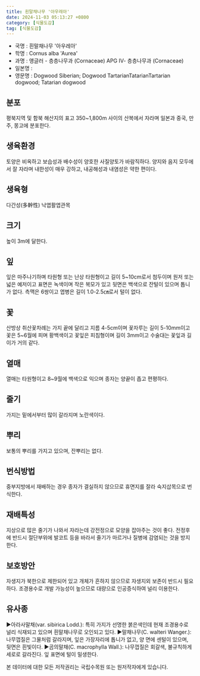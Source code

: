 ```yaml
---
title: 흰말채나무 '아우레아'
date: 2024-11-03 05:13:27 +0800
category: [식물도감]
tag: [식물도감]
---
```




- 국명 : 흰말채나무 '아우레아'
- 학명 : Cornus alba 'Aurea'
- 과명 : 앵글러 - 층층나무과 (Cornaceae) APG Ⅳ- 층층나무과 (Cornaceae)
- 일본명 : 
- 영문명 : Dogwood Siberian; Dogwood TartarianTatarianTartarian dogwood; Tatarian dogwood


## 분포
평북지역 및 함북 해산지의 표고 350~1,800m 사이의 산복에서 자라며 일본과 중국, 만주, 몽고에 분포한다.
## 생육환경
토양은 비옥하고 보습성과 배수성이 양호한 사질양토가 바람직하다. 양지와 음지 모두에서 잘 자라며 내한성이 매우 강하고, 내공해성과 내염성은 약한 편이다.
## 생육형
다간성(多幹性) 낙엽활엽관목
## 크기
높이 3m에 달한다.
## 잎
잎은 마주나기하며 타원형 또는 난상 타원형이고 길이 5~10cm로서 첨두이며 원저 또는 넓은 예저이고 표면은 녹색이며 작은 복모가 있고 뒷면은 백색으로 잔털이 있으며 톱니가 없다. 측맥은 6쌍이고 엽병은 길이 1.0-2.5㎝로서 털이 없다.
## 꽃
산방상 취산꽃차례는 가지 끝에 달리고 지름 4-5cm이며 꽃자루는 길이  5-10mm이고 꽃은 5~6월에 피며 황백색이고 꽃잎은 피침형이며 길이 3mm이고 수술대는 꽃잎과 길이가 거의 같다.
## 열매
열매는 타원형이고 8~9월에 백색으로 익으며 종자는 양끝이 좁고 편평하다.
## 줄기
가지는 밑에서부터 많이 갈라지며 노란색이다.
## 뿌리
보통의 뿌리를 가지고 있으며, 잔뿌리는 없다.
## 번식방법
중부지방에서 재배하는 경우 종자가 결실하지 않으므로 휴면지를 잘라 숙지삽목으로 번식한다. 

## 재배특성
지상으로 많은 줄기가 나와서 자라는데 강전정으로 모양을 잡아주는 것이 좋다. 전정후에 반드시 절단부위에 발코트 등을 바라서 줄기가 마르거나 질병에 감염되는 것을 방지한다.
## 보호방안
자생지가 북한으로 제한되어 있고 개체가 흔하지 않으므로 자생지외 보존이 반드시 필요하다. 조경용수로 개발 가능성이 높으므로 대량으로 인공증식하여 널리 이용한다.
## 유사종
▶아라사말채(var. sibirica Lodd.): 특히 가지가 선명한 붉은색인데 현재 조경용수로 널리 식재되고 있으며 흰말채나무로 오인되고 있다.▶말채나무(C. walteri Wanger.): 나무껍질은 그물처럼 갈라지며, 잎은 가장자리에 톱니가 없고, 양 면에 센털이 있으며, 뒷면은 흰빛이다. ▶곰의말채(C. macrophylla Wall.): 나무껍질은 회갈색, 불규칙하게 세로로 갈라진다. 잎 표면에 털이 밀생한다. 






본 데이터에 대한 모든 저작권리는 국립수목원 또는 원저작자에게 있습니다.
